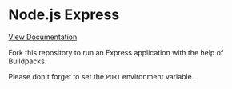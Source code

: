# Node.js Express

[View Documentation](https://www.nodion.com/en/docs/nodejs/)

Fork this repository to run an Express application with the help of Buildpacks.

Please don't forget to set the `PORT` environment variable.
